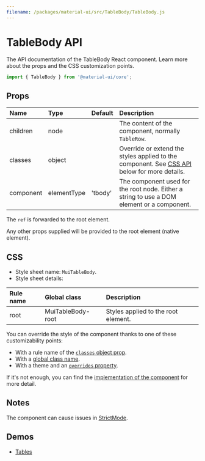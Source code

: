 ```yaml
---
filename: /packages/material-ui/src/TableBody/TableBody.js
---
```


<!--- This documentation is automatically generated, do not try to edit it. -->

# TableBody API

<p class="description">The API documentation of the TableBody React component. Learn more about the props and the CSS customization points.</p>

```js
import { TableBody } from '@material-ui/core';
```



## Props

| Name | Type | Default | Description |
|:-----|:-----|:--------|:------------|
| <span class="prop-name">children</span> | <span class="prop-type">node</span> |  | The content of the component, normally `TableRow`. |
| <span class="prop-name">classes</span> | <span class="prop-type">object</span> |  | Override or extend the styles applied to the component. See [CSS API](#css) below for more details. |
| <span class="prop-name">component</span> | <span class="prop-type">elementType</span> | <span class="prop-default">'tbody'</span> | The component used for the root node. Either a string to use a DOM element or a component. |

The `ref` is forwarded to the root element.

Any other props supplied will be provided to the root element (native element).

## CSS

- Style sheet name: `MuiTableBody`.
- Style sheet details:

| Rule name | Global class | Description |
|:-----|:-------------|:------------|
| <span class="prop-name">root</span> | <span class="prop-name">MuiTableBody-root</span> | Styles applied to the root element.

You can override the style of the component thanks to one of these customizability points:

- With a rule name of the [`classes` object prop](/customization/components/#overriding-styles-with-classes).
- With a [global class name](/customization/components/#overriding-styles-with-global-class-names).
- With a theme and an [`overrides` property](/customization/globals/#css).

If it's not enough, you can find the [implementation of the component](https://github.com/mui-org/material-ui/blob/master/packages/material-ui/src/TableBody/TableBody.js) for more detail.

## Notes

The component can cause issues in [StrictMode](https://reactjs.org/docs/strict-mode.html).

## Demos

- [Tables](/components/tables/)

